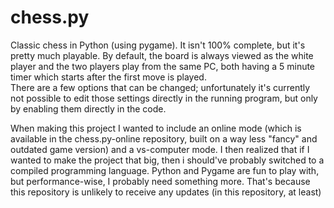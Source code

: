 chess.py
==============================

Classic chess in Python (using pygame).
It isn't 100% complete, but it's pretty much playable.
By default, the board is always viewed as the white player and the two
players play from the same PC, both having a 5 minute timer which starts
after the first move is played.  
There are a few options that can be changed; unfortunately it's currently not possible to edit those settings directly in the running program, but only by enabling them directly in the code.


When making this project I wanted to include an online mode (which is available in the chess.py-online repository, built on a way less "fancy" and outdated game version) and a vs-computer mode.
I then realized that if I wanted to make the project that big, then i should've probably switched to a compiled programming language.
Python and Pygame are fun to play with, but performance-wise, I probably need something more. That's because this repository is unlikely to receive any updates (in this repository, at least)